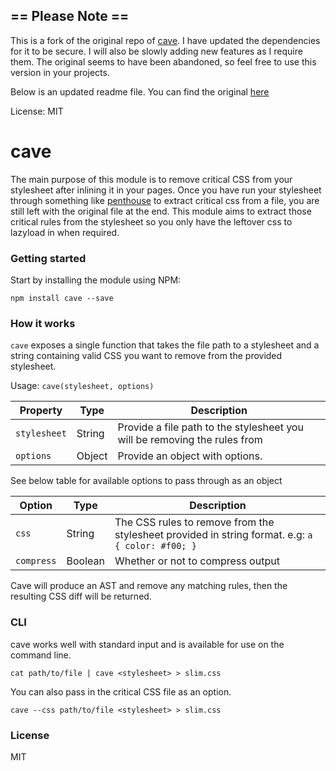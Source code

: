 ## == Please Note ==
This is a fork of the original repo of [cave][2]. I have updated the dependencies for it to be secure. I will also be slowly adding new features as I require them. The original seems to have been abandoned, so feel free to use this version in your projects.

Below is an updated readme file. You can find the original [here][3]

License: MIT

# cave
The main purpose of this module is to remove critical CSS from your stylesheet after inlining it in your pages. Once you have run your stylesheet through something like [penthouse][1] to extract critical css from a file, you are still left with the original file at the end. This module aims to extract those critical rules from the stylesheet so you only have the leftover css to lazyload in when required.

### Getting started
Start by installing the module using NPM:

```shell
npm install cave --save
```

### How it works

`cave` exposes a single function that takes the file path to a stylesheet and a string containing valid CSS you want to remove from the provided stylesheet.

Usage: `cave(stylesheet, options)`

Property        | Type | Description
----------------|------|--------------------------------------------------------------------------------------
`stylesheet`    | String | Provide a file path to the stylesheet you will be removing the rules from
`options`       | Object | Provide an object with options. 

See below table for available options to pass through as an object

Option          | Type | Description
----------------|------|--------------------------------------------------------------------------------------
`css`           | String | The CSS rules to remove from the stylesheet provided in string format. e.g: `a { color: #f00; }`
`compress`      | Boolean | Whether or not to compress output


Cave will produce an AST and remove any matching rules, then the resulting CSS diff will be returned.

### CLI

cave works well with standard input and is available for use on the command line. 

```shell
cat path/to/file | cave <stylesheet> > slim.css
```

You can also pass in the critical CSS file as an option.

```shell
cave --css path/to/file <stylesheet> > slim.css
```

### License

MIT

[1]: https://github.com/pocketjoso/penthouse
[2]: https://github.com/bevacqua/cave
[3]: README.ORIGINAL.md
